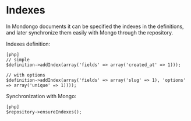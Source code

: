 Indexes
=======

In Mondongo documents it can be specified the indexes in the definitions, and later synchronize them easily with Mongo through the repository.

Indexes definition:

    [php]
    // simple
    $definition->addIndex(array('fields' => array('created_at' => 1)));

    // with options
    $definition->addIndex(array('fields' => array('slug' => 1), 'options' => array('unique' => 1))));

Synchronization with Mongo:

    [php]
    $repository->ensureIndexes();
